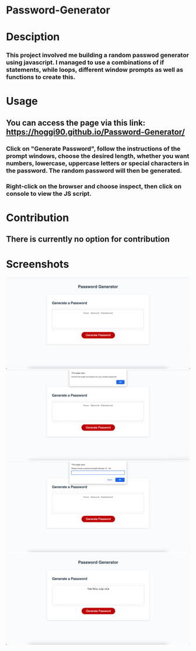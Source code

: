 # Password-Generator

# Desciption

### This project involved me building a random passwod generator using javascript. I managed to use a combinations of if statements, while loops, different window prompts as well as functions to create this. 


# Usage

## You can access the page via this link: https://hoggi90.github.io/Password-Generator/

### Click on "Generate Password", follow the instructions of the prompt windows, choose the desired length, whether you want numbers, lowercase, uppercase letters or special characters in the password. The random password will then be generated.

### Right-click on the browser and choose inspect, then click on console to view the JS script.

# Contribution

## There is currently no option for contribution

# Screenshots

![Screenshot](/assets/images/screenshot.png)
![Screenshot](/assets/images/screenshot2.png)
![Screenshot](/assets/images/screenshot3.png)
![Screenshot](/assets/images/screenshot4.png)


